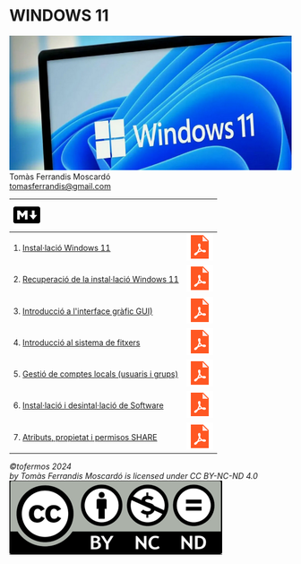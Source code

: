 # WINDOWS 11

![](recursos/windows11.png)
Tomàs Ferrandis Moscardó<br>tomasferrandis@gmail.com <br>

|![](recursos/iconomd.png)||
|:--------------------------------------------------------------|--:|
|1. [Instal·lació Windows 11](manteniment/instalar.md)|[![](recursos/iconopdf.png)](manteniment/instalar.pdf)|
|2. [Recuperació de la instal·lació Windows 11](manteniment/recuperar.md)|  [![](recursos/iconopdf.png)](manteniment/recuperar.pdf)|
|3. [Introducció a l'interface gràfic GUI)](interfaces/interfaces.md)|[![](recursos/iconopdf.png)](interfaces/interfaces.pdf)|
|4. [Introducció al sistema de fitxers](sf/sistemadeFitxers.md)|[![](recursos/iconopdf.png)](sf/sistemadeFitxers.pdf)|
|5. [Gestió de comptes locals (usuaris i grups)](gestions/comptesLocals.md)|[![](recursos/iconopdf.png)](gestions/comptesLocals.pdf)|
|6. [Instal·lació i desintal·lació de Software](software/software.md)|[![](recursos/iconopdf.png)](software/software.pdf)|
|7. [Atributs, propietat i permisos SHARE](gestions/permisos.md)|[![](recursos/iconopdf.png)](gestions/permisos.pdf)|



*©tofermos 2024 <br>by Tomàs Ferrandis Moscardó is licensed under CC BY-NC-ND 4.0*
![](recursos/CC_BY-NC-ND.png)
